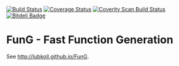 [![Build Status](https://travis-ci.org/lubkoll/FunG.svg?branch=master)](https://travis-ci.org/lubkoll/FunG/builds)
[![Coverage Status](https://coveralls.io/repos/lubkoll/FunG/badge.svg?branch=master&service=github)](https://coveralls.io/github/lubkoll/FunG?branch=master)
<a href="https://scan.coverity.com/projects/lubkoll-fung">
  <img alt="Coverity Scan Build Status"
       src="https://img.shields.io/coverity/scan/6358.svg"/>
</a>
[![Bitdeli Badge](https://d2weczhvl823v0.cloudfront.net/lubkoll/fung/trend.png)](https://bitdeli.com/free "Bitdeli Badge")
# FunG - Fast Function Generation
See <a href="http://lubkoll.github.io/FunG">http://lubkoll.github.io/FunG</a>.
